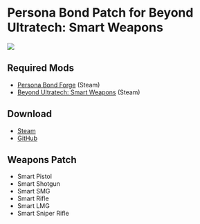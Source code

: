 # Persona Bond Patch for Beyond Ultratech: Smart Weapons

![](https://github.com/Daria40K/Persona-Bond-Patch-for-Beyond-Ultratech-Smart-Weapons/blob/main/About/preview.png)

## Required Mods
- [Persona Bond Forge](https://steamcommunity.com/workshop/filedetails/?id=2178003816) (Steam)
- [Beyond Ultratech: Smart Weapons](https://steamcommunity.com/sharedfiles/filedetails/?id=2636816296) (Steam)

## Download
- [Steam](https://steamcommunity.com/sharedfiles/filedetails/?id=2748402412)
- [GitHub](https://github.com/Daria40K/Persona-Bond-Patch-for-Beyond-Ultratech-Smart-Weapons/releases)

## Weapons Patch
- Smart Pistol
- Smart Shotgun
- Smart SMG
- Smart Rifle
- Smart LMG
- Smart Sniper Rifle
